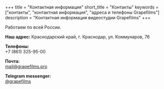 +++
title = "Контактная информация"
short_title = "Контакты"
keywords = ["контакты", "контактная информация", "адреса и телефоны Grapefilms"]
description = "Контактная информация видеостудии Grapefilms"
+++

Работаем по всей России.

**Наш адрес:** Краснодарский край, г. Краснодар, ул. Коммунаров, 76

**Телефоны:**
<br/>+7 (861) 325-95-00

**Почта:**
<br/><a href="mailto:mail@grapefilms.pro?subj=videoproduction">mail@grapefilms.pro</a>

**Telegram messenger:**
<br/>[@grapefilms](http://telegram.me/grapefilms)

<!--
**Социальные сети**
<br/>[Facebook](https://www.facebook.com/grapefilms)
<br/>[Вконтакте](https://vk.com/grapefilmspro)
<br/>[Instagram](https://instagram.com/grapefilms/)
-->